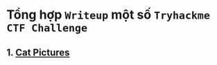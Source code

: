 # Tổng hợp `Writeup` một số `Tryhackme CTF Challenge`

## 1. [Cat Pictures](/CatPictures/Readme.md)

